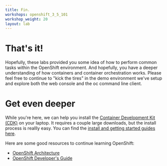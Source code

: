 ```yaml
---
title: Fin.
workshops: openshift_3_5_101
workshop_weight: 20
layout: lab
---
```


# That's it!
Hopefully, these labs provided you some idea of how to perform common tasks within the OpenShift environment.  And hopefully, you have a deeper understanding of how containers and container orchestration works.  Please feel free to continue to "kick the tires" in the demo environment we've setup and explore both the web console and the oc command line client.

# Get even deeper
While you're here, we can help you install the [Container Development Kit (CDK)][3] on your laptop.  It requires a couple large downloads, but the install process is reallly easy.  You can find the [install and getting started guides here][4].

Here are some good resources to continue learning OpenShift:

* [OpenShift Architecture][1]
* [OpenShift Developer's Guide][2]

[1]: https://docs.openshift.com/container-platform/3.4/architecture/core_concepts/index.html
[2]: https://docs.openshift.com/container-platform/3.4/dev_guide/index.html
[3]: http://developers.redhat.com/products/cdk/overview/
[4]: http://developers.redhat.com/products/cdk/docs-and-apis/
